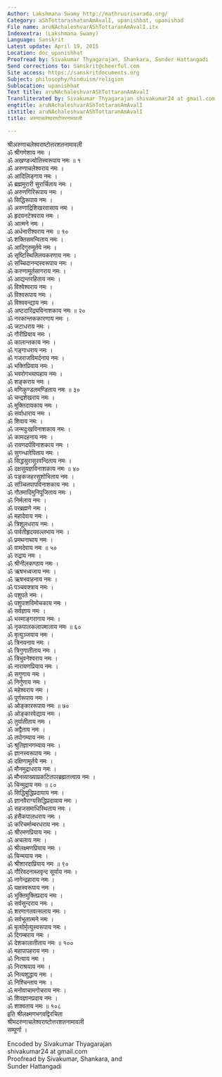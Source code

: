 ```yaml
---
Author: Lakshmana Swamy http://mathrusrisarada.org/
Category: aShTottarashatanAmAvalI, upanishhat, upanishad
File name: aruNAchaleshvarAShTottaranAmAvalI.itx
Indexextra: (Lakshmana Swamy)
Language: Sanskrit
Latest update: April 19, 2015
Location: doc_upanishhat
Proofread by: Sivakumar Thyagarajan, Shankara, Sunder Hattangadi
Send corrections to: Sanskrit@cheerful.com
Site access: https://sanskritdocuments.org
Subject: philosophy/hinduism/religion
Sublocation: upanishhat
Text title: aruNAchaleshvarAShTottaranAmAvalI
Transliterated by: Sivakumar Thyagarajan shivakumar24 at gmail.com
engtitle: aruNAchaleshvarAShTottaranAmAvalI
itxtitle: aruNAchaleshvarAShTottaranAmAvalI
title: अरुणाचलेश्वराष्टोत्तरनामावली

---
```

  
 श्रीअरुणाचलेश्वराष्टोत्तरशतनामावली   
ॐ श्रीगणेशाय नमः ।  
ॐ अखण्डज्योतिस्वरूपाय नमः ॥ १  
ॐ अरुणाचलेश्वराय नमः ।  
ॐ आदिलिङ्गाय नमः ।  
ॐ ब्रह्ममुरारी सुरार्चिताय नमः ।  
ॐ अरुणगिरिरूपाय नमः ।  
ॐ सिद्धिरूपाय नमः ।  
ॐ अरुणाद्रिशिखरवासाय नमः ।  
ॐ हृदयनटेश्वराय नमः ।  
ॐ आत्मने नमः ।  
ॐ अर्धनारीश्वराय नमः ॥ १०  
ॐ शक्तिसमन्विताय नमः ।  
ॐ आदिगुरुमूर्तये नमः ।  
ॐ सृष्टिस्थितिलयकरणाय नमः ।  
ॐ सच्चिदानन्दस्वरूपाय नमः ।  
ॐ करुणामूर्तसागराय नमः ।  
ॐ आद्यन्तरहिताय नमः ।  
ॐ विश्वेश्वराय नमः ।  
ॐ विश्वरूपाय नमः ।  
ॐ विश्ववन्द्याय नमः ।  
ॐ अष्टदारिद्र्यविनाशकाय नमः ॥ २०  
ॐ नरकान्तककारणाय नमः ।  
ॐ जटाधराय नमः ।  
ॐ गौरीप्रियाय नमः ।  
ॐ कालान्तकाय नमः ।  
ॐ गङ्गाधराय नमः ।  
ॐ गजराजविमर्दनाय नमः ।  
ॐ भक्तिप्रियाय नमः ।  
ॐ भवरोगभयापहाय नमः ।  
ॐ शङ्कराय नमः ।  
ॐ मणिकुण्डलमण्डिताय नमः ॥ ३०  
ॐ चन्द्रशेखराय नमः ।  
ॐ मुक्तिदायकाय नमः ।  
ॐ सर्वाधाराय नमः ।  
ॐ शिवाय नमः ।  
ॐ जन्मदुःखविनाशकाय नमः ।  
ॐ कामदहनाय नमः ।  
ॐ रावणदर्पविनाशकाय नमः ।  
ॐ सुगन्धलेपिताय नमः ।  
ॐ सिद्धसुरासुरवन्दिताय नमः ।  
ॐ दक्षसुयज्ञविनाशकाय नमः ॥ ४०  
ॐ पङ्कजहरसुशोभिताय नमः ।  
ॐ सञ्चितपापविनाशकाय नमः ।  
ॐ गौतमादिमुनिपूजिताय नमः ।  
ॐ निर्मलाय नमः ।  
ॐ परब्रह्मणे नमः ।  
ॐ महादेवाय नमः ।  
ॐ त्रिशूलधराय नमः ।  
ॐ पार्वतीहृदयवल्लभाय नमः ।  
ॐ प्रमथनाथाय नमः ।  
ॐ वामदेवाय नमः ॥ ५०  
ॐ रुद्राय नमः ।  
ॐ श्रीनीलकण्ठाय नमः ।  
ॐ ऋषभध्वजाय नमः ।  
ॐ ऋषभवाहनाय नमः ।  
ॐ पञ्चवक्त्राय नमः ।  
ॐ पशुपते नमः ।  
ॐ पशुपाशविमोचकाय नमः ।  
ॐ सर्वज्ञाय नमः ।  
ॐ भस्माङ्गरागाय नमः ।  
ॐ नृकपालकलापमालाय नमः ॥ ६०  
ॐ मृत्युञ्जयाय नमः ।  
ॐ त्रिनयनाय नमः ।  
ॐ त्रिगुणातीताय नमः ।  
ॐ त्रिभुवनेश्वराय नमः ।  
ॐ नारायणप्रियाय नमः ।  
ॐ सगुणाय नमः ।  
ॐ निर्गुणाय नमः ।  
ॐ महेश्वराय नमः ।  
ॐ पूर्णरूपाय नमः ।  
ॐ ओङ्काररूपाय नमः ॥ ७०  
ॐ ओङ्कारवेद्याय नमः ।  
ॐ तुर्यातीताय नमः ।  
ॐ अद्वैताय नमः ।  
ॐ तपोगम्याय नमः ।  
ॐ श्रुतिज्ञानगम्याय नमः ।  
ॐ ज्ञानस्वरूपाय नमः ।  
ॐ दक्षिणामूर्तये नमः ।  
ॐ मौनमुद्राधराय नमः ।  
ॐ मौनव्याख्याप्रकटितपरब्रह्मतत्त्वाय नमः ।  
ॐ चिन्मुद्राय नमः ॥ ८०  
ॐ सिद्धिबुद्धिप्रदायाय नमः ।  
ॐ ज्ञानवैराग्यसिद्धिप्रदायाय नमः ।  
ॐ सहजसमाधिस्थिताय नमः ।  
ॐ हंसैकपालधराय नमः ।  
ॐ करिचर्माम्बरधराय नमः ।  
ॐ श्रीरमणप्रियाय नमः ।  
ॐ अचलाय नमः ।  
ॐ श्रीलक्ष्मणप्रियाय नमः ।  
ॐ चिन्मयाय नमः ।  
ॐ श्रीशारदाप्रियाय नमः ॥ ९०  
ॐ गौरिवदनाब्जवृन्द सूर्याय नमः ।  
ॐ नागेन्द्रहाराय नमः ।  
ॐ यक्षस्वरूपाय नमः ।  
ॐ भुक्तिमुक्तिप्रदाय नमः ।  
ॐ सर्वसुन्दराय नमः ।  
ॐ शरणागतवत्सलाय नमः ।  
ॐ सर्वभूतात्मने नमः ।  
ॐ मृत्योर्मृत्युस्वरूपाय नमः ।  
ॐ दिगम्बराय नमः ।  
ॐ देशकालातीताय नमः ॥ १००  
ॐ महापापहराय नमः ।  
ॐ नित्याय नमः ।  
ॐ निराश्रयाय नमः ।  
ॐ नित्यशुद्धाय नमः ।  
ॐ निश्चिन्ताय नमः ।  
ॐ मनोवाचामगोचराय नमः ।  
ॐ शिवज्ञानप्रदाय नमः ।  
ॐ शाश्वताय नमः ॥ १०८  
इति श्रीलक्ष्मणभगवद्विरचिता  
श्रीमदरुणाचलेश्वराष्टोत्तरशतनामावली  
सम्पूर्णा ।  
  
  
Encoded by Sivakumar Thyagarajan  
shivakumar24 at gmail.com  
Proofread by Sivakumar, Shankara, and  
Sunder Hattangadi  
  
